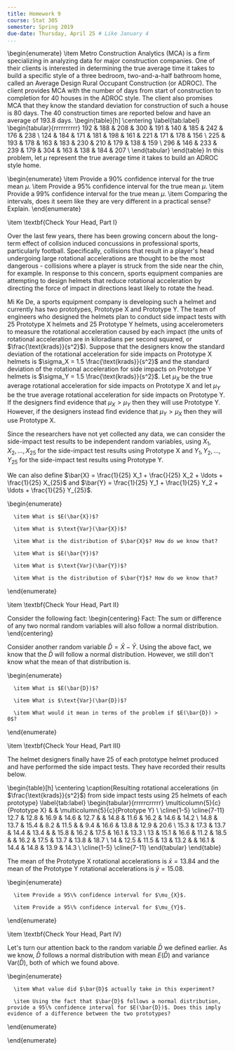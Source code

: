 ```yaml
---
title: Homework 9
course: Stat 305
semester: Spring 2019
due-date: Thursday, April 25 # Like January 4
...
```


\begin{enumerate}
\item  Metro Construction Analytics (MCA) is a firm specializing in analyzing data for major construction companies. 
  One of their clients is interested in determining the true average time it takes to build a specific style of a three bedroom, two-and-a-half bathroom home, called an Average Design Rural Occupant Construction (or ADROC).
  The client provides MCA with the number of days from start of construction to completion for 40 houses in the ADROC style. 
  The client also promises MCA that they know the standard deviation for construction of such a house is 80 days.
  The 40 construction times are reported below and have an average of 193.8 days.
  \begin{table}[h]
     \centering
     \label{tab:label}
     \begin{tabular}{rrrrrrrrrr}
        192 & 188 & 208 & 300 & 191 & 140 & 185 & 242 & 176 & 238 \\
        124 & 184 & 171 & 181 & 198 & 161 & 221 & 171 & 178 & 156 \\
        225 & 193 & 178 & 163 & 183 & 230 & 210 & 179 & 138 & 159 \\
        296 & 146 & 233 & 239 & 179 & 304 & 163 & 138 & 184 & 207 \\
     \end{tabular}
  \end{table}
  In this problem, let $\mu$ represent the true average time it takes to build an ADROC style home.

  \begin{enumerate}
     \item Provide a 90\% confidence interval for the true mean $\mu$.
     \item Provide a 95\% confidence interval for the true mean $\mu$.
     \item Provide a 99\% confidence interval for the true mean $\mu$.
     \item Comparing the intervals, does it seem like they are very different in a practical sense? Explain.
  \end{enumerate}

\item \textbf{Check Your Head, Part I}

   Over the last few years, there has been growing concern about the long-term effect of collsion induced concussions in professional sports, particularly football.
   Specifically, collisions that result in a player's head undergoing large rotational accelerations are thought to be the most dangerous - collisions where a player is struck from the side near the chin, for example.
   In response to this concern, sports equipment companies are attempting to design helmets that reduce rotational acceleration by directing the force of impact in directions least likely to rotate the head.

   Mi Ke De, a sports equipment company is developing such a helmet and currently has two prototypes, Prototype X and Prototype Y. 
   The team of engineers who designed the helmets plan to conduct side impact tests with 25 Prototype X helmets and 25 Prototype Y helmets, using accelerometers to measure the rotational acceleration caused by each impact (the units of rotational acceleration are in kiloradians per second squared, or $\frac{\text{krads}}{s^2}$).
   Suppose that the designers know the standard deviation of the rotational acceleration for side impacts on Prototype X helmets is $\sigma_X = 1.5 \frac{\text{krads}}{s^2}$ and the standard deviation of the rotational acceleration for side impacts on Prototype Y helmets is $\sigma_Y = 1.5 \frac{\text{krads}}{s^2}$.
   Let $\mu_X$ be the true average rotational acceleration for side impacts on Prototype X and let $\mu_Y$ be the true average rotational acceleration for side impacts on Prototype Y.
   If the designers find evidence that $\mu_X > \mu_Y$ then they will use Prototype Y. 
   However, if the designers instead find evidence that $\mu_Y > \mu_X$ then they will use Prototype X. 

   Since the researchers have not yet collected any data, we can consider the side-impact test results to be independent random variables, using 
   $X_1, X_2, \ldots, X_{25}$ for the side-impact test results using Prototype X and $Y_1, Y_2, \ldots, Y_{25}$ for the side-impact test results using Prototype Y.

   We can also define $\bar{X} = \frac{1}{25} X_1 + \frac{}{25} X_2 + \ldots + \frac{1}{25} X_{25}$ and $\bar{Y} = \frac{1}{25} Y_1 + \frac{1}{25} Y_2 + \ldots + \frac{1}{25} Y_{25}$.

   \begin{enumerate}

      \item What is $E(\bar{X})$?

      \item What is $\text{Var}(\bar{X})$?

      \item What is the distribution of $\bar{X}$? How do we know that?

      \item What is $E(\bar{Y})$?

      \item What is $\text{Var}(\bar{Y})$?

      \item What is the distribution of $\bar{Y}$? How do we know that?
      
   \end{enumerate}

\item \textbf{Check Your Head, Part II}

   Consider the following fact:
   \begin{centering}
      Fact: The sum or difference of any two normal random variables will also follow a normal distribution.
   \end{centering}

   Consider another random variable $\bar{D} = \bar{X} - \bar{Y}$. Using the above fact, we know that the $\bar{D}$ will follow a normal distribution. However, we still don't know what the mean of that distribution is.

   \begin{enumerate}

      \item What is $E(\bar{D})$?

      \item What is $\text{Var}(\bar{D})$?

      \item What would it mean in terms of the problem if $E(\bar{D}) > 0$?

   \end{enumerate}

\item \textbf{Check Your Head, Part III}

   The helmet designers finally have 25 of each prototype helmet produced and have performed the side impact tests. They have recorded their results below.

   \begin{table}[h]
      \centering
      \caption{Resulting rotational accelerations (in $\frac{\text{krads}}{s^2}$) from side impact tests using 25 helmets of each prototype}
      \label{tab:label}
      \begin{tabular}{rrrrrcrrrrr}
         \multicolumn{5}{c}{Prototype X} & & \multicolumn{5}{c}{Prototype Y} \\ 
         \cline{1-5} \cline{7-11} 
      12.7 & 12.8 & 16.9 & 14.6 & 12.7 & & 14.8 & 11.6 & 16.2 & 14.6 & 14.2 \\ 
      14.8 & 13.7 & 15.4 & 8.2 & 11.5 & & 9.4 & 16.6 & 13.8 & 12.9 & 20.6 \\ 
      15.3 & 17.3 & 13.7 & 14.4 & 13.4 & & 15.8 & 16.2 & 17.5 & 16.1 & 13.3 \\ 
      13 & 15.1 & 16.6 & 11.2 & 18.5 & & 16.2 & 17.5 & 13.7 & 13.8 & 18.7 \\ 
      14 & 12.5 & 11.5 & 13 & 13.2 & & 16.1 & 14.4 & 14.8 & 13.9 & 14.3 \\ 
         \cline{1-5} \cline{7-11} 
      \end{tabular}
   \end{table}
   
   The mean of the Prototype X rotational accelerations is $\bar{x} = 13.84$ and the mean of the Prototype Y rotational accelerations is $\bar{y} = 15.08$.

   \begin{enumerate}

      \item Provide a 95\% confidence interval for $\mu_{X}$.

      \item Provide a 95\% confidence interval for $\mu_{Y}$.

   \end{enumerate}

\item \textbf{Check Your Head, Part IV}

   Let's turn our attention back to the random variable $\bar{D}$ we defined earlier. As we know, $\bar{D}$ follows a normal distribution with mean $E(\bar{D})$ and variance $\text{Var}(\bar{D})$, both of which we found above.

   \begin{enumerate}

      \item What value did $\bar{D}$ actually take in this experiment?

      \item Using the fact that $\bar{D}$ follows a normal distribution, provide a 95\% confidence interval for $E(\bar{D})$. Does this imply evidence of a difference between the two prototypes?

   \end{enumerate}

\end{enumerate}
